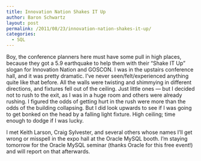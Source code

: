 ```yaml
---
title: Innovation Nation Shakes IT Up
author: Baron Schwartz
layout: post
permalink: /2011/08/23/innovation-nation-shakes-it-up/
categories:
  - SQL
---
```

Boy, the conference planners here must have some pull in high places, because they got a 5.9 earthquake to help them with their &#8220;Shake IT Up&#8221; slogan for Innovation Nation and GOSCON. I was in the upstairs conference hall, and it was pretty dramatic. I&#8217;ve never seen/felt/experienced anything quite like that before. All the walls were twisting and shimmying in different directions, and fixtures fell out of the ceiling. Just little ones &#8212; but I decided not to rush to the exit, as I was in a huge room and others were already rushing. I figured the odds of getting hurt in the rush were more than the odds of the building collapsing. But I did look upwards to see if I was going to get bonked on the head by a falling light fixture. High ceiling; time enough to dodge if I was lucky.

I met Keith Larson, Craig Sylvester, and several others whose names I&#8217;ll get wrong or misspell in the expo hall at the Oracle MySQL booth. I&#8217;m staying tomorrow for the Oracle MySQL seminar (thanks Oracle for this free event!) and will report on that afterwards.